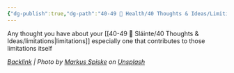 ```yaml
---
{"dg-publish":true,"dg-path":"40-49 🔅 Health/40 Thoughts & Ideas/Limiting Beliefs.md","permalink":"/40-49-health/40-thoughts-and-ideas/limiting-beliefs/","title":"limiting beliefs","noteIcon":"","created":"2023-07-10T13:24:34","updated":"2023-07-27T21:20:14.715-04:00"}
---
```



Any thought you have about your [[40-49 🔅 Sláinte/40 Thoughts & Ideas/limitations\|limitations]] especially one that contributes to those limitations itself

*[Backlink](https://unsplash.com/photos/dMh1A35w_BE) | Photo by [Markus Spiske](https://unsplash.com/@markusspiske?utm_source=Obsidian%20Image%20Inserter%20Plugin&utm_medium=referral) on [Unsplash](https://unsplash.com/?utm_source=Obsidian%20Image%20Inserter%20Plugin&utm_medium=referral)*
